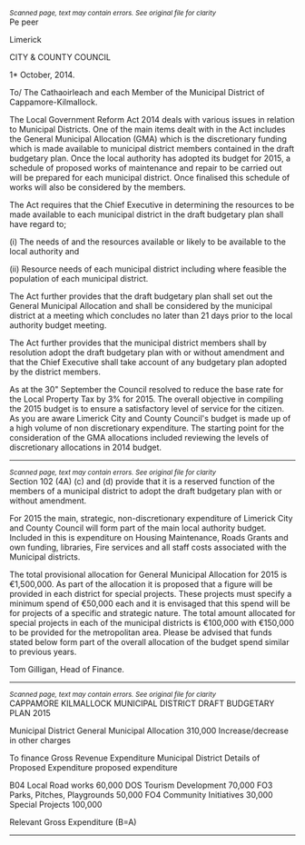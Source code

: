 *<small>Scanned page, text may contain errors. See original file for clarity</small>*  
Pe
peer

Limerick

CITY & COUNTY
COUNCIL

1* October, 2014.

To/ The Cathaoirleach and each Member of the Municipal District of
Cappamore-Kilmallock.

The Local Government Reform Act 2014 deals with various issues in relation to
Municipal Districts. One of the main items dealt with in the Act includes the General
Municipal Allocation (GMA) which is the discretionary funding which is made
available to municipal district members contained in the draft budgetary plan. Once
the local authority has adopted its budget for 2015, a schedule of proposed works of
maintenance and repair to be carried out will be prepared for each municipal district.
Once finalised this schedule of works will also be considered by the members.

The Act requires that the Chief Executive in determining the resources to be made
available to each municipal district in the draft budgetary plan shall have regard to;

(i) The needs of and the resources available or likely to be available to the local
authority and

(ii) Resource needs of each municipal district including where feasible the
population of each municipal district.

The Act further provides that the draft budgetary plan shall set out the General
Municipal Allocation and shall be considered by the municipal district at a meeting
which concludes no later than 21 days prior to the local authority budget meeting.

The Act further provides that the municipal district members shall by resolution adopt
the draft budgetary plan with or without amendment and that the Chief Executive
shall take account of any budgetary plan adopted by the district members.

As at the 30" September the Council resolved to reduce the base rate for the Local
Property Tax by 3% for 2015. The overall objective in compiling the 2015 budget is
to ensure a satisfactory level of service for the citizen. As you are aware Limerick
City and County Council's budget is made up of a high volume of non discretionary
expenditure. The starting point for the consideration of the GMA allocations included
reviewing the levels of discretionary allocations in 2014 budget.

---
*<small>Scanned page, text may contain errors. See original file for clarity</small>*  
Section 102 (4A) (c) and (d) provide that it is a reserved function of the members of a
municipal district to adopt the draft budgetary plan with or without amendment.

For 2015 the main, strategic, non-discretionary expenditure of Limerick City and
County Council will form part of the main local authority budget. Included in this is
expenditure on Housing Maintenance, Roads Grants and own funding, libraries, Fire
services and all staff costs associated with the Municipal districts.

The total provisional allocation for General Municipal Allocation for 2015 is
€1,500,000. As part of the allocation it is proposed that a figure will be provided in
each district for special projects. These projects must specify a minimum spend of
€50,000 each and it is envisaged that this spend will be for projects of a specific and
strategic nature. The total amount allocated for special projects in each of the
municipal districts is €100,000 with €150,000 to be provided for the metropolitan
area. Please be advised that funds stated below form part of the overall allocation of
the budget spend similar to previous years.

Tom Gilligan,
Head of Finance.

---
*<small>Scanned page, text may contain errors. See original file for clarity</small>*  
CAPPAMORE KILMALLOCK MUNICIPAL DISTRICT DRAFT BUDGETARY PLAN
2015

Municipal District
General Municipal Allocation 310,000
Increase/decrease in other charges

To finance Gross Revenue Expenditure Municipal District
Details of Proposed Expenditure proposed expenditure

B04 Local Road works 60,000
DOS Tourism Development 70,000
FO3 Parks, Pitches, Playgrounds 50,000
FO4 Community Initiatives 30,000
Special Projects 100,000

Relevant Gross Expenditure (B=A)

---
